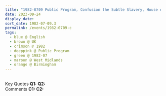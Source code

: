 ```yaml
---
title: "1982-0709 Public Program, Confusion the Subtle Slavery, House of Dr. Johnson, Birmingham, West Midlands, UK"
date: 2023-09-24
display_date: 
sort_date: 1982-07-09.3
permalink: /events/1982-0709-c
tags:
  - blue @ English
  - brown @ UK
  - crimson @ 1982
  - deeppink @ Public Program
  - green @ 1982-07
  - maroon @ West Midlands
  - orange @ Birmingham
---
```


<br>

<wave-list>
  <list-title color="DarkSeaGreen" width="55">Key Quotes</list-title>
  <list-item color="BlanchedAlmond" width="280"><b>Q1:</b> <i></i></list-item>
  <list-item color="Lavender" width="280"><b>Q2:</b> <i></i></list-item>
</wave-list>

<br>

<wave-list>
  <list-title color="DarkSeaGreen" width="55">Comments</list-title>
  <list-item color="BlanchedAlmond" width="280"><b>C1:</b> <i></i></list-item>
  <list-item color="Lavender" width="280"><b>C2:</b> <i></i></list-item>
</wave-list>